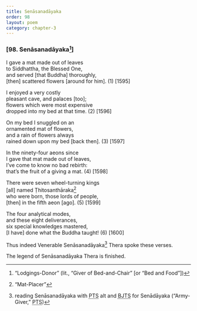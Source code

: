 ```yaml
---
title: Senāsanadāyaka
order: 98
layout: poem
category: chapter-3
---
```


### \[98. Senāsanadāyaka[^1]\]

I gave a mat made out of leaves  
to Siddhattha, the Blessed One,  
and served \[that Buddha\] thoroughly,  
\[then\] scattered flowers \[around for him\]. (1) \[1595\]

I enjoyed a very costly  
pleasant cave, and palaces \[too\];  
flowers which were most expensive  
dropped into my bed at that time. (2) \[1596\]

On my bed I snuggled on an  
ornamented mat of flowers,  
and a rain of flowers always  
rained down upon my bed \[back then\]. (3) \[1597\]

In the ninety-four aeons since  
I gave that mat made out of leaves,  
I’ve come to know no bad rebirth:  
that’s the fruit of a giving a mat. (4) \[1598\]

There were seven wheel-turning kings  
\[all\] named Ṭhitosanthāraka[^2]  
who were born, those lords of people,  
\[then\] in the fifth aeon \[ago\]. (5) \[1599\]

The four analytical modes,  
and these eight deliverances,  
six special knowledges mastered,  
\[I have\] done what the Buddha taught! (6) \[1600\]

Thus indeed Venerable Senāsanadāyaka[^3] Thera spoke these verses.

The legend of Senāsanadāyaka Thera is finished.

[^1]: “Lodgings-Donor” (lit., “Giver of Bed-and-Chair” \[or “Bed and Food”\])

[^2]: “Mat-Placer”

[^3]: reading Senāsanadāyaka with <abbr title="Pali Text Society">PTS</abbr> alt and <abbr title="Buddha Jayanthi Tripitaka Series">BJTS</abbr> for Senādāyaka (“Army-Giver,” <abbr title="Pali Text Society">PTS</abbr>)
